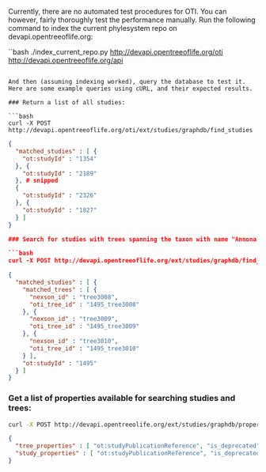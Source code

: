 Currently, there are no automated test procedures for OTI. You can however, fairly thoroughly test the performance manually. Run the following command to index the current phylesystem repo on devapi.opentreeoflife.org:

``bash
./index_current_repo.py http://devapi.opentreeoflife.org/oti http://devapi.opentreeoflife.org/api
```

And then (assuming indexing worked), query the database to test it. Here are some example queries using cURL, and their expected results.

### Return a list of all studies:

```bash
curl -X POST http://devapi.opentreeoflife.org/oti/ext/studies/graphdb/find_studies
``` 

```json
{
  "matched_studies" : [ {
    "ot:studyId" : "1354"
  }, {
    "ot:studyId" : "2189"
  }, # snipped
  {
    "ot:studyId" : "2326"
  }, {
    "ot:studyId" : "1827"
  } ]
}

### Search for studies with trees spanning the taxon with name "Annona glabra":

```bash
curl -X POST http://devapi.opentreeoflife.org/ext/studies/graphdb/find_trees -H "content-type: application/json" -d '{"property":"ot:ottTaxonName","value":"Annona glabra"}'
```

```json
{
  "matched_studies" : [ {
    "matched_trees" : [ {
      "nexson_id" : "tree3008",
      "oti_tree_id" : "1495_tree3008"
    }, {
      "nexson_id" : "tree3009",
      "oti_tree_id" : "1495_tree3009"
    }, {
      "nexson_id" : "tree3010",
      "oti_tree_id" : "1495_tree3010"
    } ],
    "ot:studyId" : "1495"
  } ]
}
```

### Get a list of properties available for searching studies and trees:

```bash
curl -X POST http://devapi.opentreeolife.org/ext/studies/graphdb/properties
```

```json
{
  "tree_properties" : [ "ot:studyPublicationReference", "is_deprecated", "ot:focalCladeOTTTaxonName", "ot:studyLastEditor", "ot:studyModified", "ot:studyLabel", "ot:comment", "ot:studyId", "ot:dataDeposit", "ot:authorContributed", "ot:studyUploaded", "ot:studyYear", "ot:focalCladeTaxonName", "ot:tag", "ot:curatorName", "ot:studyPublication", "ot:focalCladeOTTId", "ot:focalClade" ],
  "study_properties" : [ "ot:studyPublicationReference", "is_deprecated", "ot:focalCladeOTTTaxonName", "ot:studyLastEditor", "ot:studyModified", "ot:studyLabel", "ot:comment", "ot:studyId", "ot:dataDeposit", "ot:authorContributed", "ot:studyUploaded", "ot:studyYear", "ot:focalCladeTaxonName", "ot:tag", "ot:curatorName", "ot:studyPublication", "ot:focalCladeOTTId", "ot:focalClade" ]
}
```